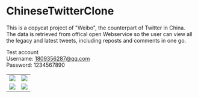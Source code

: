ChineseTwitterClone
===================

This is a copycat project of "Weibo", the counterpart of Twitter in China. The data is retrieved from offical open Webservice so 
the user can view all the legacy and latest tweets, including reposts and comments in one go.

Test account<br>
Username: 1809356287@qq.com <br> 
Password: 1234567890 <br>

<table>
  <tr>
    <td><img src="https://cloud.githubusercontent.com/assets/8778657/4284209/4e246522-3d79-11e4-9a0a-d2f351997f6b.png" /></td>
    <td><img src="https://cloud.githubusercontent.com/assets/8778657/4281806/91789ac6-3d49-11e4-9f07-51009ce7fd17.png" /></td>
  </tr>
  <tr>
    <td><img src="https://cloud.githubusercontent.com/assets/8778657/4281807/91a586c6-3d49-11e4-94d5-62e73538be32.png" /></td>
    <td><img src="https://cloud.githubusercontent.com/assets/8778657/4281808/91c209b8-3d49-11e4-938e-ef42da0bbbfe.png" /></td>
  </tr>
</table>


